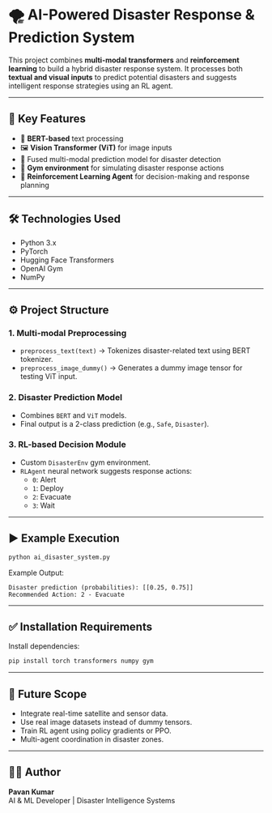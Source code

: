
# 🌪️ AI-Powered Disaster Response & Prediction System

This project combines **multi-modal transformers** and **reinforcement learning** to build a hybrid disaster response system. It processes both **textual and visual inputs** to predict potential disasters and suggests intelligent response strategies using an RL agent.

---

## 📌 Key Features

- 🧠 **BERT-based** text processing
- 🖼️ **Vision Transformer (ViT)** for image inputs
- 🔀 Fused multi-modal prediction model for disaster detection
- 🧭 **Gym environment** for simulating disaster response actions
- 🎯 **Reinforcement Learning Agent** for decision-making and response planning

---

## 🛠️ Technologies Used

- Python 3.x
- PyTorch
- Hugging Face Transformers
- OpenAI Gym
- NumPy

---

## ⚙️ Project Structure

### 1. Multi-modal Preprocessing
- `preprocess_text(text)` → Tokenizes disaster-related text using BERT tokenizer.
- `preprocess_image_dummy()` → Generates a dummy image tensor for testing ViT input.

### 2. Disaster Prediction Model
- Combines `BERT` and `ViT` models.
- Final output is a 2-class prediction (e.g., `Safe`, `Disaster`).

### 3. RL-based Decision Module
- Custom `DisasterEnv` gym environment.
- `RLAgent` neural network suggests response actions:
  - `0`: Alert
  - `1`: Deploy
  - `2`: Evacuate
  - `3`: Wait

---

## ▶️ Example Execution

```bash
python ai_disaster_system.py
```

Example Output:
```
Disaster prediction (probabilities): [[0.25, 0.75]]
Recommended Action: 2 - Evacuate
```

---

## ✅ Installation Requirements

Install dependencies:

```bash
pip install torch transformers numpy gym
```

---

## 🔁 Future Scope

- Integrate real-time satellite and sensor data.
- Use real image datasets instead of dummy tensors.
- Train RL agent using policy gradients or PPO.
- Multi-agent coordination in disaster zones.

---

## 👨‍💻 Author

**Pavan Kumar**  
AI & ML Developer | Disaster Intelligence Systems  

